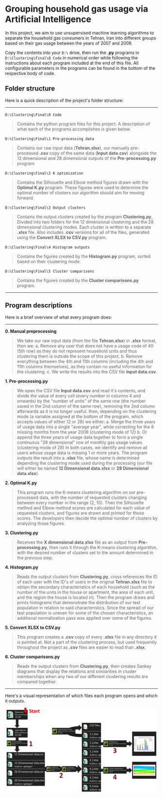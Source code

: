 # Grouping household gas usage via Artificial Intelligence

In this project, we aim to use unsupervised machine learning algorithms to separate the household gas consumers in Tehran, Iran into different groups based on their gas usage between the years of 2007 and 2009.

Copy the contents into your ``D:\`` drive, then run the **.py** programs in ``D:\Clustering\Final\0 Code`` in numerical order while following the instructions about each program included at the end of this file. All configurable parameters in the programs can be found in the bottom of the respective body of code.

## Folder structure
Here is a quick description of the project's folder structure:

---
``D:\Clustering\Final\0 Code``
>Contains the python program files for this project. A description of what each of the programs accomplishes is given below.

``D:\Clustering\Final\1 Pre-processing data``
>Contains our raw input data (**Tehran.xlsx**), our manually pre-processed **.csv** copy of the same data (**Input data.csv**) alongside the 12 dimensional and 28 dimensional outputs of the **Pre-processing.py** program.

``D:\Clustering\Final\2 K optimization``
>Contains the Silhouette and Elbow method figures drawn with the **Optimal K.py** program. These figures were used to determine the optimal number of clusters our algorithm should aim for moving forward.

``D:\Clustering\Final\3 Output clusters``
>Contains the output clusters created by the program **Clustering.py**, Divided into two folders for the 12 dimensional clustering and the 28 dimensional clustering modes. Each cluster is written to a separate **.xlsx** file. Also includes **.csv** versions for all of the files, generated using the **Convert XLSX to CSV.py** program.

``D:\Clustering\Final\4 Histogram outputs``
>Contains the figures created by the **Histogram.py** program, sorted based on their clustering mode.

``D:\Clustering\Final\5 Cluster comparisons``
>Contains the figures created by the **Cluster comparisons.py** program.

---



## Program descriptions
Here is a brief overview of what every program does:

---
**0. Manual preprocessing**
>We take our raw input data (from the file **Tehran.xlsx**) in **.xlsx** format, then we:
>	a. Remove any user that does not have a usage code of 40 (5th row) as they do not represent household units and thus clustering them is outside the scope of this project.
>	b. Remove everything between the 4th and 11th columns (including the 4th and 11th columns themselves), as they contain no useful information for the clustering.
>	c. We write the results into the CSV file **Input data.csv**.

**1. Pre-processing.py**
>We open the CSV file **Input data.csv** and read it's contents, and divide the value of every cell (every number in columns 4 and onwards) by the "number of units" of the same row (the number saved in the 2nd column of the same row), removing the 2nd column afterwards as it is no longer useful.
>then, depending on the clustering mode (a variable assigned at the bottom of the program, which accepts values of either 12 or 28) we either:
>	a. Merge the three years of usage data into a single "average year", while correcting for the 8 missing months from the year 2008 (clustering mode of 12)
>	b. Or append the three years of usage data together to form a single continuous "28 dimensional" row of monthly gas usage values (clustering mode of 28)
>In both cases, we identify and remove all users whose usage data is missing 1 or more years.
>The program outputs the result into a **.xlsx** file, whose name is determined depending the clustering mode used during the processing (our file will either be named **12 Dimensional data.xlsx** or **28 Dimensional data.xlsx**)

**2. Optimal K.py**
>This program runs the K-means clustering algorithm on our pre-processed data, with the number of requested clusters changing between every number in the range (2, 10). Then the Silhouette method and Elbow method scores are calculated for each value of requested clusters, and figures are drawn and printed for those scores. The developers then decide the optimal number of clusters by analyzing those figures.

**3. Clustering.py**
>Receives the **X dimensional data.xlsx** file as an output from **Pre-processing.py**, then runs it through the K-means clustering algorithm, with the desired number of clusters set to the amount determined in the previous step.

**4. Histogram.py**
>Reads the output clusters from **Clustering.py**, cross references the ID of each user with the ID's of users in the original **Tehran.xlsx** file to obtain the secondary characteristics of each household (such as the number of the units in the house or apartment, the area of each unit, and the region the house is located in). Then the program draws and prints histograms that demonstrate the distribution of our test population in relation to said characteristics. Since the spread of our test population is uneven for some of the chosen characteristics, an additional normalization pass was applied over some of the figures.

**5. Convert XLSX to CSV.py**
>This program creates a **.csv** copy of every **.xlsx** file in any directory it is pointed at. Not a part of the clustering process, but used frequently throughout the project as **.csv** files are easier to read than **.xlsx**.

**6. Cluster comparisons.py**
>Reads the output clusters from **Clustering.py**, then creates Sankey diagrams that display the relations and similarities in cluster memberships when any two of our different clustering results are compared together.

---

Here's a visual representation of which files each program opens and which it outputs.

![Project Flowchart](ProjectFlowchart.png)
